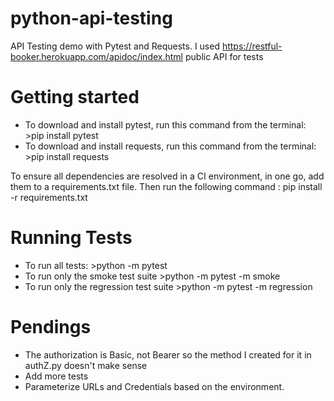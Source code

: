 # python-api-testing
API Testing demo with Pytest and Requests.
I used https://restful-booker.herokuapp.com/apidoc/index.html public API for tests

# Getting started
- To download and install pytest, run this command from the terminal: >pip install pytest
- To download and install requests, run this command from the terminal: >pip install requests

To ensure all dependencies are resolved in a CI environment, in one go, add them to a requirements.txt file.
Then run the following command : pip install -r requirements.txt

# Running Tests
- To run all tests: >python -m pytest
- To run only the smoke test suite >python -m pytest -m smoke
- To run only the regression test suite >python -m pytest -m regression

# Pendings
- The authorization is Basic, not Bearer so the method I created for it in authZ.py doesn't make sense
- Add more tests
- Parameterize URLs and Credentials based on the environment.
